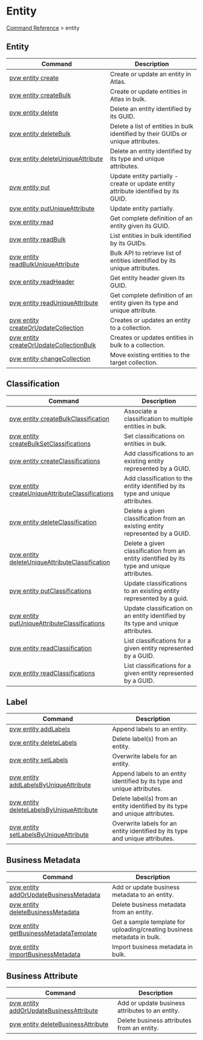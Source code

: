 # Entity
[Command Reference](../../../README.md#command-reference) > entity

## Entity
| Command | Description |
| --- | --- |
| [pvw entity create](./create.md) | Create or update an entity in Atlas. |
| [pvw entity createBulk](./createBulk.md) | Create or update entities in Atlas in bulk. |
| [pvw entity delete](./delete.md) | Delete an entity identified by its GUID. |
| [pvw entity deleteBulk](./deleteBulk.md) | Delete a list of entities in bulk identified by their GUIDs or unique attributes. |
| [pvw entity deleteUniqueAttribute](./deleteUniqueAttribute.md) | Delete an entity identified by its type and unique attributes. |
| [pvw entity put](./put.md) | Update entity partially - create or update entity attribute identified by its GUID. |
| [pvw entity putUniqueAttribute](./putUniqueAttribute.md) | Update entity partially. |
| [pvw entity read](./read.md) | Get complete definition of an entity given its GUID. |
| [pvw entity readBulk](./readBulk.md) | List entities in bulk identified by its GUIDs. |
| [pvw entity readBulkUniqueAttribute](./readBulkUniqueAttribute.md) | Bulk API to retrieve list of entities identified by its unique attributes. |
| [pvw entity readHeader](./readHeader.md) | Get entity header given its GUID. |
| [pvw entity readUniqueAttribute](./readUniqueAttribute.md) | Get complete definition of an entity given its type and unique attribute. |
| [pvw entity createOrUpdateCollection](./createOrUpdateCollection.md) | Creates or updates an entity to a collection. |
| [pvw entity createOrUpdateCollectionBulk](./createOrUpdateCollectionBulk.md) | Creates or updates entities in bulk to a collection. |
| [pvw entity changeCollection](./changeCollection.md) | Move existing entities to the target collection. |

## Classification
| Command | Description |
| --- | --- |
| [pvw entity createBulkClassification](./createBulkClassification.md) | Associate a classification to multiple entities in bulk. |
| [pvw entity createBulkSetClassifications](./createBulkSetClassifications.md) | Set classifications on entities in bulk. |
| [pvw entity createClassifications](./createClassifications.md) | Add classifications to an existing entity represented by a GUID. |
| [pvw entity createUniqueAttributeClassifications](./createUniqueAttributeClassifications.md) | Add classification to the entity identified by its type and unique attributes. |
| [pvw entity deleteClassification](./deleteClassification.md) | Delete a given classification from an existing entity represented by a GUID. |
| [pvw entity deleteUniqueAttributeClassification](./deleteUniqueAttributeClassification.md) | Delete a given classification from an entity identified by its type and unique attributes. |
| [pvw entity putClassifications](./putClassifications.md) | Update classifications to an existing entity represented by a guid. |
| [pvw entity putUniqueAttributeClassifications](./putUniqueAttributeClassifications.md) | Update classification on an entity identified by its type and unique attributes. |
| [pvw entity readClassification](./readClassification.md) | List classifications for a given entity represented by a GUID. |
| [pvw entity readClassifications](./readClassifications.md) | List classifications for a given entity represented by a GUID. |

## Label
| Command | Description |
| --- | --- |
| [pvw entity addLabels](./addLabels.md) | Append labels to an entity. |
| [pvw entity deleteLabels](./deleteLabels.md) | Delete label(s) from an entity. |
| [pvw entity setLabels](./setLabels.md) | Overwrite labels for an entity. |
| [pvw entity addLabelsByUniqueAttribute](./addLabelsByUniqueAttribute.md) | Append labels to an entity identified by its type and unique attributes. |
| [pvw entity deleteLabelsByUniqueAttribute](./deleteLabelsByUniqueAttribute.md) | Delete label(s) from an entity identified by its type and unique attributes. |
| [pvw entity setLabelsByUniqueAttribute](./setLabelsByUniqueAttribute.md) | Overwrite labels for an entity identified by its type and unique attributes. |

## Business Metadata
| Command | Description |
| --- | --- |
| [pvw entity addOrUpdateBusinessMetadata](./addOrUpdateBusinessMetadata.md) | Add or update business metadata to an entity. |
| [pvw entity deleteBusinessMetadata](./deleteBusinessMetadata.md) | Delete business metadata from an entity. |
| [pvw entity getBusinessMetadataTemplate](./getBusinessMetadataTemplate.md) | Get a sample template for uploading/creating business metadata in bulk. |
| [pvw entity importBusinessMetadata](./importBusinessMetadata.md) | Import business metadata in bulk. |

## Business Attribute
| Command | Description |
| --- | --- |
| [pvw entity addOrUpdateBusinessAttribute](./addOrUpdateBusinessAttribute.md) | Add or update business attributes to an entity. |
| [pvw entity deleteBusinessAttribute](./deleteBusinessAttribute.md) | Delete business attributes from an entity. |
